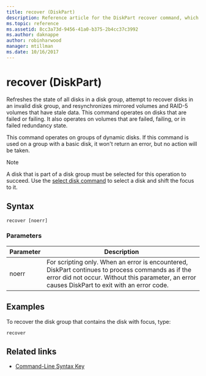 ```yaml
---
title: recover (DiskPart)
description: Reference article for the DiskPart recover command, which refreshes the state of all disks in a disk group, attempt to recover disks in an invalid disk group, and resynchronizes mirrored volumes and RAID-5 volumes that have stale data.
ms.topic: reference
ms.assetid: 8cc3a73d-9456-41a0-b375-2b4cc37c3992
ms.author: daknappe
author: robinharwood
manager: mtillman
ms.date: 10/16/2017
---
```


# recover (DiskPart)

Refreshes the state of all disks in a disk group, attempt to recover disks in an invalid disk group, and resynchronizes mirrored volumes and RAID-5 volumes that have stale data. This command operates on disks that are failed or failing. It also operates on volumes that are failed, failing, or in failed redundancy state.

This command operates on groups of dynamic disks. If this command is used on a group with a basic disk, it won't return an error, but no action will be taken.

> [!NOTE]
> A disk that is part of a disk group must be selected for this operation to succeed. Use the [select disk command](select-disk.md) to select a disk and shift the focus to it.

## Syntax

```
recover [noerr]
```

### Parameters

| Parameter | Description |
|--|--|
| noerr | For scripting only. When an error is encountered, DiskPart continues to process commands as if the error did not occur. Without this parameter, an error causes DiskPart to exit with an error code. |

## Examples

To recover the disk group that contains the disk with focus, type:

```
recover
```

## Related links

- [Command-Line Syntax Key](command-line-syntax-key.md)

